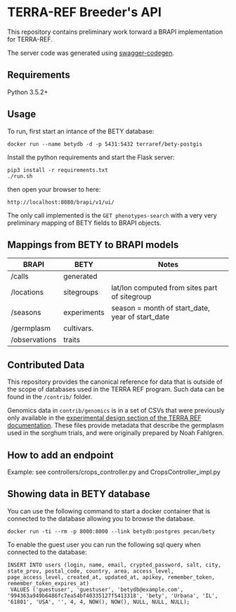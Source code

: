 # TERRA-REF Breeder's API

This repository contains preliminary work torward a BRAPI implementation
for TERRA-REF.


The server code was generated using [swagger-codegen](https://github.com/swagger-api/swagger-codegen).

## Requirements

Python 3.5.2+

## Usage

To run, first start an intance of the BETY database:

```
docker run --name betydb -d -p 5431:5432 terraref/bety-postgis
```

Install the python requirements and start the Flask server:
```
pip3 install -r requirements.txt
./run.sh
```

then open your browser to here:

```
http://localhost:8080/brapi/v1/ui/
```

The only call implemented is the `GET phenotypes-search` with a very very
preliminary mapping of BETY fields to BRAPI objects.


## Mappings from BETY to BRAPI models

| BRAPI      | BETY        | Notes |
|------------|-------------|-------|
| /calls     | generated   |       |
| /locations | sitegroups  | lat/lon computed from sites part of sitegroup |
| /seasons   | experiments | season = month of start_date, year of start_date |
| /germplasm  | cultivars.  |       | 
| /observations | traits | |

## Contributed Data

This repository provides the canonical reference for data that is outside of the scope of databases used in the TERRA REF program. Such data can be found in the `/contrib/` folder. 

Genomics data in `contrib/genomics` is in a set of CSVs that were previously only available in the [experimental design section of the TERRA REF documentation](https://docs.terraref.org/scientific-objectives-and-experimental-design/experimental-design). These files provide metadata that describe the germplasm used in the sorghum trials, and were originally prepared by Noah Fahlgren. 

## How to add an endpoint

Example: see controllers/crops_controller.py and CropsController_impl.py

## Showing data in BETY database

You can use the following command to start a docker container that is connected to the database
allowing you to browse the database.

```
docker run -ti --rm -p 8000:8000 --link betydb:postgres pecan/bety
```

To enable the guest user you can run the following sql query when connected to the database:

```
INSERT INTO users (login, name, email, crypted_password, salt, city, state_prov, postal_code, country, area, access_level, page_access_level, created_at, updated_at, apikey, remember_token, remember_token_expires_at)
 VALUES ('guestuser', 'guestuser', 'betydb@example.com', '994363a949b6486fc7ea54bf40335127f5413318', 'bety', 'Urbana', 'IL', '61801', 'USA', '', 4, 4, NOW(), NOW(), NULL, NULL, NULL);
```
